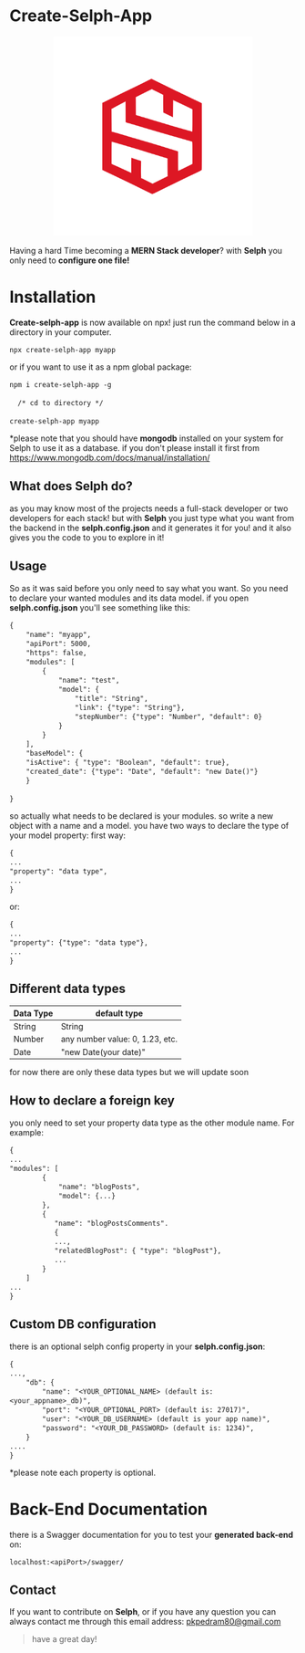 # Create-Selph-App

<div align="center"><img style="width:350px" src="./logo.svg" alt="Selph logo"/></div>

Having a hard Time becoming a **MERN Stack developer**? with **Selph** you only need to **configure one file!**

# Installation
**Create-selph-app** is now available on npx! just run the command below in a directory in your computer.

    npx create-selph-app myapp

or if you want to use it as a npm global package:

    npm i create-selph-app -g
    
	  /* cd to directory */
	  
	create-selph-app myapp  

*please note that you should have **mongodb** installed on your system for Selph to use it as a database.
	if you don't please install it first from https://www.mongodb.com/docs/manual/installation/

## What does Selph do?

as you may know most of the projects needs a full-stack developer or two developers for each stack!
but with **Selph** you just type what you want from the backend in the **selph.config.json** and it generates it for you! and it also gives you the code to you to explore in it!

## Usage

So as it was said before you only need to say what you want. So you need to declare your wanted modules and its data model.
if you open **selph.config.json** you'll see something like this:

	   

    {
	    "name": "myapp",
	    "apiPort": 5000,
	    "https": false,
	    "modules": [
		    {
			    "name": "test",
			    "model": {
				    "title": "String",
				    "link": {"type": "String"},
				    "stepNumber": {"type": "Number", "default": 0}
			    }
		    }
	    ],
	    "baseModel": {
	    "isActive": { "type": "Boolean", "default": true},
	    "created_date": {"type": "Date", "default": "new Date()"}
	    }		   
	    
    }
so actually what needs to be declared is your modules. so write a new object with a name and a model.
you have two ways to declare the type of your model property:
first way: 

    {
    ...
    "property": "data type",
    ...
    }
   
   or:
   

    {
    ...
    "property": {"type": "data type"},
    ...
    }
    
## Different data types

|Data Type| default type  |
|--|--|
|  String | String  |
|  Number | any number value: 0, 1.23, etc.  |
|  Date | "new Date(your date)"  |

for now there are only these data types but we will update soon


## How to declare a foreign key

you only need to set your property data type as the other module name.
For example:

    {
    ...
    "modules": [
		    {
			    "name": "blogPosts",
			    "model": {...}
		    },
		    {
			   "name": "blogPostsComments".
			   {
			   ...,
			   "relatedBlogPost": { "type": "blogPost"},
			   ...
		    }
	    ]
	...
	}


## Custom DB configuration

there is an optional selph config property in your **selph.config.json**:

    {
    ...,
	    "db": {
		    "name": "<YOUR_OPTIONAL_NAME> (default is: <your_appname>_db)",
		    "port": "<YOUR_OPTIONAL_PORT> (default is: 27017)",
		    "user": "<YOUR_DB_USERNAME> (default is your app name)",
		    "password": "<YOUR_DB_PASSWORD> (default is: 1234)",
	    }
	....
    }

*please note each property is optional.
# Back-End Documentation

there is a Swagger documentation for you to test your **generated back-end** on:

    localhost:<apiPort>/swagger/

## Contact

If you want to contribute on **Selph**, or if you have any question you can always contact me through this email address: pkpedram80@gmail.com

> have a great day!
